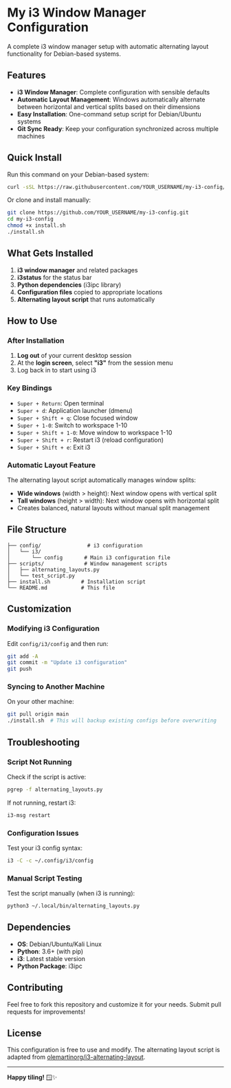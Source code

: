# My i3 Window Manager Configuration

A complete i3 window manager setup with automatic alternating layout functionality for Debian-based systems.

## Features

- **i3 Window Manager**: Complete configuration with sensible defaults
- **Automatic Layout Management**: Windows automatically alternate between horizontal and vertical splits based on their dimensions
- **Easy Installation**: One-command setup script for Debian/Ubuntu systems
- **Git Sync Ready**: Keep your configuration synchronized across multiple machines

## Quick Install

Run this command on your Debian-based system:

```bash
curl -sSL https://raw.githubusercontent.com/YOUR_USERNAME/my-i3-config/main/install.sh | bash
```

Or clone and install manually:

```bash
git clone https://github.com/YOUR_USERNAME/my-i3-config.git
cd my-i3-config
chmod +x install.sh
./install.sh
```

## What Gets Installed

1. **i3 window manager** and related packages
2. **i3status** for the status bar
3. **Python dependencies** (i3ipc library)
4. **Configuration files** copied to appropriate locations
5. **Alternating layout script** that runs automatically

## How to Use

### After Installation

1. **Log out** of your current desktop session
2. At the **login screen**, select **"i3"** from the session menu
3. Log back in to start using i3

### Key Bindings

- `Super + Return`: Open terminal
- `Super + d`: Application launcher (dmenu)
- `Super + Shift + q`: Close focused window
- `Super + 1-0`: Switch to workspace 1-10
- `Super + Shift + 1-0`: Move window to workspace 1-10
- `Super + Shift + r`: Restart i3 (reload configuration)
- `Super + Shift + e`: Exit i3

### Automatic Layout Feature

The alternating layout script automatically manages window splits:

- **Wide windows** (width > height): Next window opens with vertical split
- **Tall windows** (height > width): Next window opens with horizontal split
- Creates balanced, natural layouts without manual split management

## File Structure

```
├── config/               # i3 configuration
│   └── i3/
│       └── config       # Main i3 configuration file
├── scripts/             # Window management scripts
│   ├── alternating_layouts.py
│   └── test_script.py
├── install.sh          # Installation script
└── README.md           # This file
```

## Customization

### Modifying i3 Configuration

Edit `config/i3/config` and then run:

```bash
git add -A
git commit -m "Update i3 configuration"
git push
```

### Syncing to Another Machine

On your other machine:

```bash
git pull origin main
./install.sh  # This will backup existing configs before overwriting
```

## Troubleshooting

### Script Not Running

Check if the script is active:
```bash
pgrep -f alternating_layouts.py
```

If not running, restart i3:
```bash
i3-msg restart
```

### Configuration Issues

Test your i3 config syntax:
```bash
i3 -C -c ~/.config/i3/config
```

### Manual Script Testing

Test the script manually (when i3 is running):
```bash
python3 ~/.local/bin/alternating_layouts.py
```

## Dependencies

- **OS**: Debian/Ubuntu/Kali Linux
- **Python**: 3.6+ (with pip)
- **i3**: Latest stable version
- **Python Package**: i3ipc

## Contributing

Feel free to fork this repository and customize it for your needs. Submit pull requests for improvements!

## License

This configuration is free to use and modify. The alternating layout script is adapted from [olemartinorg/i3-alternating-layout](https://github.com/olemartinorg/i3-alternating-layout).

---

**Happy tiling!** 🪟✨

